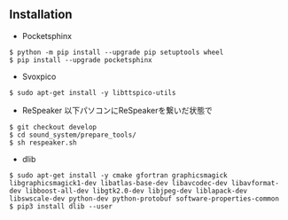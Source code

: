 ## Installation


- Pocketsphinx

```
$ python -m pip install --upgrade pip setuptools wheel
$ pip install --upgrade pocketsphinx
```

- Svoxpico
```
$ sudo apt-get install -y libttspico-utils
```
- ReSpeaker
以下パソコンにReSpeakerを繋いだ状態で
```
$ git checkout develop 
$ cd sound_system/prepare_tools/
$ sh respeaker.sh
```
- dlib
```
$ sudo apt-get install -y cmake gfortran graphicsmagick libgraphicsmagick1-dev libatlas-base-dev libavcodec-dev libavformat-dev libboost-all-dev libgtk2.0-dev libjpeg-dev liblapack-dev libswscale-dev python-dev python-protobuf software-properties-common
$ pip3 install dlib --user
```
